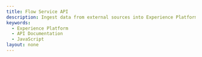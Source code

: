 ```yaml
---
title: Flow Service API
description: Ingest data from external sources into Experience Platform.
keywords: 
  - Experience Platform
  - API Documentation
  - JavaScript
layout: none
--- 
```

<RedoclyAPIBlock src="/experience-platform-apis/swagger-specs/flow-service.yaml"/>